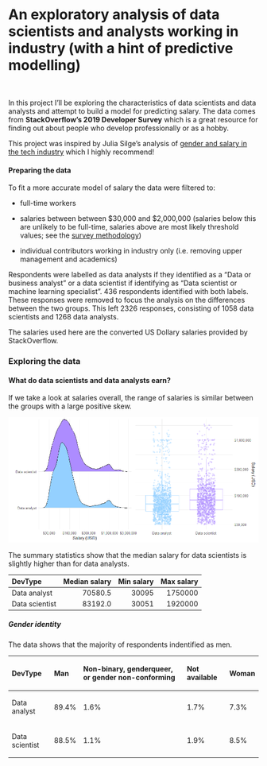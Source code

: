 An exploratory analysis of data scientists and analysts working in
industry (with a hint of predictive modelling)
================

<br>

In this project I’ll be exploring the characteristics of data scientists
and data analysts and attempt to build a model for predicting salary.
The data comes from **StackOverflow’s 2019 Developer Survey** which is a
great resource for finding out about people who develop professionally
or as a hobby. <br>

This project was inspired by Julia Silge’s analysis of [gender and
salary in the tech industry](https://juliasilge.com/blog/salary-gender/)
which I highly recommend\!

#### Preparing the data

To fit a more accurate model of salary the data were filtered to:

  - full-time workers

  - salaries between between $30,000 and $2,000,000 (salaries below this
    are unlikely to be full-time, salaries above are most likely
    threshold values; see the [survey
    methodology](https://insights.stackoverflow.com/survey/2019#methodology))

  - individual contributors working in industry only (i.e. removing
    upper management and academics)

Respondents were labelled as data analysts if they identified as a “Data
or business analyst” or a data scientist if identifying as “Data
scientist or machine learning specialist”. 436 respondents identified
with both labels. These responses were removed to focus the analysis on
the differences between the two groups. This left 2326 responses,
consisting of 1058 data scientists and 1268 data analysts.

The salaries used here are the converted US Dollary salaries provided by
StackOverflow.

### Exploring the data

#### What do data scientists and data analysts earn?

If we take a look at salaries overall, the range of salaries is similar
between the groups with a large positive skew.

![](README_files/figure-gfm/unnamed-chunk-3-1.png)<!-- -->

The summary statistics show that the median salary for data scientists
is slightly higher than for data analysts.

| DevType        | Median salary | Min salary | Max salary |
| :------------- | ------------: | ---------: | ---------: |
| Data analyst   |       70580.5 |      30095 |    1750000 |
| Data scientist |       83192.0 |      30051 |    1920000 |

##### Gender identity

The data shows that the majority of respondents indentified as men.

<table>

<thead>

<tr>

<th style="text-align:left;">

DevType

</th>

<th style="text-align:left;">

Man

</th>

<th style="text-align:left;">

Non-binary, genderqueer, or gender non-conforming

</th>

<th style="text-align:left;">

Not available

</th>

<th style="text-align:left;">

Woman

</th>

</tr>

</thead>

<tbody>

<tr>

<td style="text-align:left;">

Data analyst

</td>

<td style="text-align:left;">

89.4%

</td>

<td style="text-align:left;">

1.6%

</td>

<td style="text-align:left;">

1.7%

</td>

<td style="text-align:left;">

7.3%

</td>

</tr>

<tr>

<td style="text-align:left;">

Data scientist

</td>

<td style="text-align:left;">

88.5%

</td>

<td style="text-align:left;">

1.1%

</td>

<td style="text-align:left;">

1.9%

</td>

<td style="text-align:left;">

8.5%

</td>

</tr>

</tbody>

</table>

